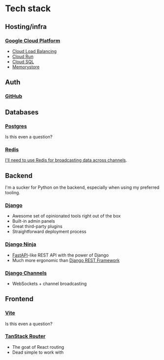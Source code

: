 # Tech stack

## Hosting/infra

### [Google Cloud Platform](https://cloud.google.com/)
- [Cloud Load Balancing](https://cloud.google.com/load-balancing)
- [Cloud Run](https://cloud.google.com/run)
- [Cloud SQL](https://cloud.google.com/sql)
- [Memorystore](https://cloud.google.com/memorystore)

## Auth

### [GitHub](https://docs.github.com/en/apps/oauth-apps)

## Databases

### [Postgres](https://www.postgresql.org/)
Is this even a question?

### [Redis](https://redis.io/)
[I'll need to use Redis for broadcasting data across channels](https://channels.readthedocs.io/en/latest/topics/channel_layers.html#redis-channel-layer).

## Backend
I'm a sucker for Python on the backend, especially when using my preferred tooling.

### [Django](https://www.djangoproject.com/)
- Awesome set of opinionated tools right out of the box
- Built-in admin panels
- Great third-party plugins
- Straightforward deployment process

### [Django Ninja](https://django-ninja.dev/)
- [FastAPI](https://fastapi.tiangolo.com/)-like REST API with the power of Django
- Much more ergonomic than [Django REST Framework](https://www.django-rest-framework.org/)

### [Django Channels](https://channels.readthedocs.io/en/latest/)
- WebSockets + channel broadcasting

## Frontend

### [Vite](https://vite.dev/)
Is this even a question?

### [TanStack Router](https://tanstack.com/router/latest)
- The goat of React routing
- Dead simple to work with
